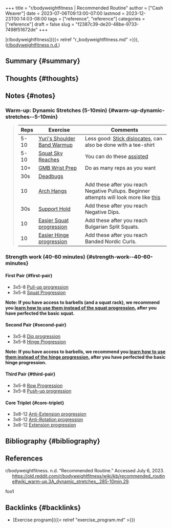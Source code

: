 +++
title = "r/bodyweightfitness | Recommended Routine"
author = ["Cash Weaver"]
date = 2023-07-06T09:13:00-07:00
lastmod = 2023-12-23T00:14:03-08:00
tags = ["reference", "reference"]
categories = ["reference"]
draft = false
slug = "f2387c39-de20-48be-9733-7498f51672de"
+++

[r/bodyweightfitness]({{< relref "r_bodyweightfitness.md" >}}), (<a href="#citeproc_bib_item_1">r/bodyweightfitness n.d.</a>)


## Summary {#summary}


## Thoughts {#thoughts}


## Notes {#notes}


### Warm-up: Dynamic Stretches (5-10min) {#warm-up-dynamic-stretches--5-10min}

> | Reps | Exercise                                                                                    | Comments                                                                                                                              |
> |------|---------------------------------------------------------------------------------------------|---------------------------------------------------------------------------------------------------------------------------------------|
> | 5-10 | [Yuri's Shoulder Band Warmup](https://www.youtube.com/watch?v=Vwn5hSf3WEg)                  | Less good: [Stick dislocates](https://media.giphy.com/media/2x6ZLj05SFvHy/giphy.gif), can also be done with a tee-shirt               |
> | 5-10 | [Squat Sky Reaches](https://youtu.be/lbozu0DPcYI?t=42s)                                     | You can do these [assisted](https://youtu.be/muF-knm3HCc)                                                                             |
> | 10+  | [GMB Wrist Prep](https://www.youtube.com/watch?v=mSZWSQSSEjE)                               | Do as many reps as you want                                                                                                           |
> | 30s  | [Deadbugs](http://www.nick-e.com/deadbug/)                                                  |                                                                                                                                       |
> | 10   | [Arch Hangs](https://youtu.be/C995b3KLXS4?t=7s)                                             | Add these after you reach Negative Pullups. Beginner attempts will look more like [this](https://www.youtube.com/watch?v=HoE-C85ZlCE) |
> | 30s  | [Support Hold](https://www.reddit.com/r/bodyweightfitness/wiki/exercises/support)           | Add these after you reach Negative Dips.                                                                                              |
> | 10   | [Easier Squat progression](https://www.reddit.com/r/bodyweightfitness/wiki/exercises/squat) | Add these after you reach Bulgarian Split Squats.                                                                                     |
> | 10   | [Easier Hinge progression](https://www.reddit.com/r/bodyweightfitness/wiki/exercises/hinge) | Add these after you reach Banded Nordic Curls.                                                                                        |


### Strength work (40-60 minutes) {#strength-work--40-60-minutes}


#### First Pair {#first-pair}

-   3x5-8 [Pull-up progression](https://old.reddit.com/r/bodyweightfitness/wiki/exercises/pullup)
-   3x5-8 [Squat Progression](https://old.reddit.com/r/bodyweightfitness/wiki/exercises/squat)

**Note: If you have access to barbells (and a squat rack), we recommend you [learn how to use them instead of the squat progression.](https://www.reddit.com/r/bodyweightfitness/wiki/kb/recommended_routine#wiki_integrating_barbell_squats_and_deadlifts) after you have perfected the basic squat.**


#### Second Pair {#second-pair}

-   3x5-8 [Dip progression](https://old.reddit.com/r/bodyweightfitness/wiki/exercises/dip)
-   3x5-8 [Hinge Progression](https://old.reddit.com/r/bodyweightfitness/wiki/exercises/hinge)

**Note: If you have access to barbells, we recommend you [learn how to use them instead of the hinge progression.](https://www.reddit.com/r/bodyweightfitness/wiki/kb/recommended_routine#wiki_integrating_barbell_squats_and_deadlifts) after you have perfected the basic hinge progression.**


#### Third Pair {#third-pair}

-   3x5-8 [Row Progression](https://old.reddit.com/r/bodyweightfitness/wiki/exercises/row)
-   3x5-8 [Push-up progression](https://old.reddit.com/r/bodyweightfitness/wiki/exercises/pushup)


#### Core Triplet {#core-triplet}

-   3x8-12 [Anti-Extension progression](https://www.reddit.com/r/bodyweightfitness/wiki/exercises/core#wiki_anti-extension)
-   3x8-12 [Anti-Rotation progression](https://www.reddit.com/r/bodyweightfitness/wiki/exercises/core#wiki_anti-rotation)
-   3x8-12 [Extension progression](https://www.reddit.com/r/bodyweightfitness/wiki/exercises/core#wiki_extension)


## Bibliography {#bibliography}

## References

<style>.csl-entry{text-indent: -1.5em; margin-left: 1.5em;}</style><div class="csl-bib-body">
  <div class="csl-entry"><a id="citeproc_bib_item_1"></a>r/bodyweightfitness. n.d. “Recommended Routine.” Accessed July 6, 2023. <a href="https://old.reddit.com/r/bodyweightfitness/wiki/kb/recommended_routine#wiki_warm-up.3A_dynamic_stretches_.285-10min.29">https://old.reddit.com/r/bodyweightfitness/wiki/kb/recommended_routine#wiki_warm-up.3A_dynamic_stretches_.285-10min.29</a>.</div>
</div>

foo1


## Backlinks {#backlinks}

-   [Exercise program]({{< relref "exercise_program.md" >}})
